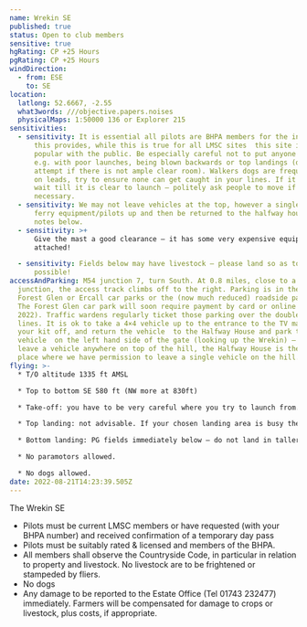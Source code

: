 ```yaml
---
name: Wrekin SE
published: true
status: Open to club members
sensitive: true
hgRating: CP +25 Hours
pgRating: CP +25 Hours
windDirection:
  - from: ESE
    to: SE
location:
  latlong: 52.6667, -2.55
  what3words: ///objective.papers.noises
  physicalMaps: 1:50000 136 or Explorer 215
sensitivities:
  - sensitivity: It is essential all pilots are BHPA members for the insurance cover
      this provides, while this is true for all LMSC sites  this site is very
      popular with the public. Be especially careful not to put anyone at risk
      e.g. with poor launches, being blown backwards or top landings (do not
      attempt if there is not ample clear room). Walkers dogs are frequently not
      on leads, try to ensure none can get caught in your lines. If it is busy
      wait till it is clear to launch – politely ask people to move if
      necessary.
  - sensitivity: We may not leave vehicles at the top, however a single 4×4 may
      ferry equipment/pilots up and then be returned to the halfway house – see
      notes below.
  - sensitivity: >+
      Give the mast a good clearance – it has some very expensive equipment
      attached!

  - sensitivity: Fields below may have livestock – please land so as to avoid where
      possible!
accessAndParking: M54 junction 7, turn South. At 0.8 miles, close to a ‘T’
  junction, the access track climbs off to the right. Parking is in the Wrekin
  Forest Glen or Ercall car parks or the (now much reduced) roadside parking.
  The Forest Glen car park will soon require payment by card or online (due May
  2022). Traffic wardens regularly ticket those parking over the double yellow
  lines. It is ok to take a 4×4 vehicle up to the entrance to the TV mast,  drop
  your kit off, and return the vehicle  to the Halfway House and park the said
  vehicle  on the left hand side of the gate (looking up the Wrekin) – do not
  leave a vehicle anywhere on top of the hill, the Halfway House is the ONLY
  place where we have permission to leave a single vehicle on the hill.
flying: >-
  * T/O altitude 1335 ft AMSL

  * Top to bottom SE 580 ft (NW more at 830ft)

  * Take-off: you have to be very careful where you try to launch from. It is possible to launch from the very top by the trig point, but not advisable in most conditions due to the rocks in front. Often better to go west about 150 metres just before the next set of huge rocks with a small bowl depression in the ground before them, with enough room to layout maybe 2 or 3 wings at most; here you’ll be further away from where walkers congregate too. No launch spot is easy – ensure you assess well, are capable and prepare thoroughly. Be careful the wind on launch is true of the real direction.

  * Top landing: not advisable. If your chosen landing area is busy then rather keep soaring or bottom land – its not acceptable to yell to people to move out of your way in preparing to top land nor to land close to members of the public.

  * Bottom landing: PG fields immediately below – do not land in taller mowing grass. If unsure, check with the farmer before flying. PG/HG field near tar road – watch for power lines and trees.

  * No paramotors allowed.

  * No dogs allowed.
date: 2022-08-21T14:23:39.505Z
---
```

The Wrekin SE

* Pilots must be current LMSC members or have requested (with your BHPA number) and received confirmation of a temporary day pass
* Pilots must be suitably rated & licensed and members of the BHPA.
* All members shall observe the Countryside Code, in particular in relation to property and livestock. No livestock are to be frightened or stampeded by fliers.
* No dogs
* Any damage to be reported to the Estate Office (Tel 01743 232477) immediately. Farmers will be compensated for damage to crops or livestock, plus costs, if appropriate.